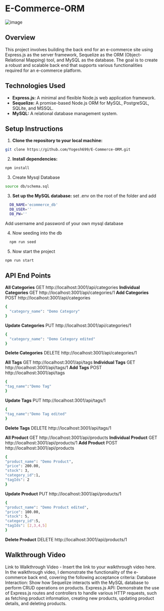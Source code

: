 # E-Commerce-ORM

![image](https://github.com/Yogesh699/E-Commerce-ORM/assets/143371945/d50d48f3-8dd3-44a9-84cf-f71c5719acae)

## Overview

This project involves building the back end for an e-commerce site using Express.js as the server framework, Sequelize as the ORM (Object-Relational Mapping) tool, and MySQL as the database. The goal is to create a robust and scalable back end that supports various functionalities required for an e-commerce platform.

## Technologies Used

- **Express.js:** A minimal and flexible Node.js web application framework.
- **Sequelize:** A promise-based Node.js ORM for MySQL, PostgreSQL, SQLite, and MSSQL.
- **MySQL:** A relational database management system.

## Setup Instructions

1. **Clone the repository to your local machine:**

```bash
git clone https://github.com/Yogesh699/E-Commerce-ORM.git
```
2. **Install dependencies:**

```bash
npm install
```
3. Create Mysql Database
```bash
source db/schema.sql
```

3. **Set up the MySQL database:**
   set .env on the root of the folder and add
```bash
  DB_NAME='ecommerce_db'
  DB_USER=''
  DB_PW=''
```
  Add username and password of your own mysql database
  
4. Now seeding into the db
```bash
  npm run seed
```

5. Now start the project
```bash
npm run start
```

## API End Points

**All Categories**
GET http://localhost:3001/api/categories
**Individual Categories**
GET http://localhost:3001/api/categories/1
**Add Categories**
POST http://localhost:3001/api/categories
```bash
{
  "category_name": "Demo Category"
}
```
**Update Categories**
PUT http://localhost:3001/api/categories/1
```bash
{
  "category_name": "Demo Category edited"
}
```
**Delete Categories**
DELETE http://localhost:3001/api/categories/1


**All Tags**
GET http://localhost:3001/api/tags
**Individual Tags**
GET http://localhost:3001/api/tags/1
**Add Tags**
POST http://localhost:3001/api/tags
```bash
{
"tag_name":"Demo Tag"
}
```
**Update Tags**
PUT http://localhost:3001/api/tags/1
```bash
{
"tag_name":"Demo Tag edited"
}
```
**Delete Tags**
DELETE http://localhost:3001/api/tags/1


**All Product**
GET http://localhost:3001/api/products
**Individual Product**
GET http://localhost:3001/api/products/1
**Add Product**
POST http://localhost:3001/api/products
```bash
{
"product_name": "Demo Product",
"price": 200.00,
"stock": 3,
"category_id":1,
"tagIds": 2
}
```
**Update Product**
PUT http://localhost:3001/api/products/1
```bash
{
"product_name": "Demo Product edited",
"price": 100.00,
"stock": 5,
"category_id":5,
"tagIds": [2,3,4,5]
}
```
**Delete Product**
DELETE http://localhost:3001/api/products/1



## Walkthrough Video
Link to Walkthrough Video - Insert the link to your walkthrough video here.
In the walkthrough video, I demonstrate the functionality of the e-commerce back end, covering the following acceptance criteria:
Database Interaction: Show how Sequelize interacts with the MySQL database to perform CRUD operations on products.
Express.js API: Demonstrate the use of Express.js routes and controllers to handle various HTTP requests, such as fetching product information, creating new products, updating product details, and deleting products.




